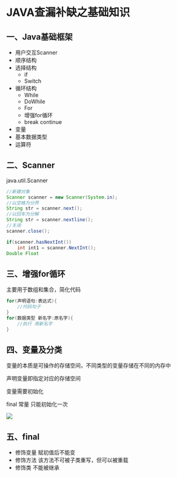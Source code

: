 # JAVA查漏补缺之基础知识

## 一、Java基础框架

* 用户交互Scanner
* 顺序结构
* 选择结构
  * if
  * Switch 
* 循环结构
  * While
  * DoWhile
  * For
  * 增强for循环
  * break continue
* 变量
* 基本数据类型
* 运算符

## 二、Scanner

java.util.Scanner

```java
//新建对象 
Scanner scanner = new Scanner(System.in);
//以空格为分界
String str = scanner.next();  
//以回车为分解
String str = scanner.nextline();
//关闭
scanner.close();

if(scanner.hasNextInt())
    int int1 = scanner.NextInt();
Double Float 
```

## 三、增强for循环

主要用于数组和集合，简化代码

```java
for(声明语句:表达式){
    //代码句子
}
for(数据类型 新名字:原名字){
    //执行 用新名字
}
```

## 四、变量及分类

变量的本质是可操作的存储空间，不同类型的变量存储在不同的内存中

声明变量即指定对应的存储空间

变量需要初始化

final 常量 只能初始化一次

![](E:\QG移动组\QG2021暑假训练营\JAVA查漏补缺\图片\变量分类.jpg)

## 五、final

* 修饰变量 赋初值后不能变
* 修饰方法 该方法不可被子类重写，但可以被重载
* 修饰类 不能被继承